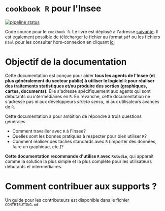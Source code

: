 # `cookbook R` pour l'Insee 

<!-- badges: start -->
[![pipeline status](https://gitlab.com/linogaliana/documentationR/badges/master/pipeline.svg)](https://gitlab.com/linogaliana/documentationR/-/commits/master)
<!-- badges: end -->

 
Code source pour le `cookbook R`. Le livre est déployé à l'adresse [suivante](https://linogaliana.gitlab.io/documentationR/index.html). Il est également possible de télécharger le fichier au format `pdf` ou les  fichiers `html` pour les consulter hors-connexion en cliquant [ici](https://gitlab.com/linogaliana/documentationR/-/jobs/artifacts/master/download?job=buildbookdown)


# Objectif de la documentation

Cette documentation est conçue pour aider **tous les agents de l'Insee (et plus généralement du secteur public) à utiliser le logiciel `R` pour réaliser des traitements statistiques et/ou produire des sorties (graphiques, cartes, documents)**. Elle s'adresse spécifiquement aux agents qui sont débutants ou intermédiaires en `R`. En revanche, cette documentation ne s'adresse pas ni aux développeurs *stricto sensu*, ni aux utilisateurs avancés de `R`.

Cette documentation a pour ambition de répondre à trois questions générales:

* Comment travailler avec `R` à l'Insee?
* Quelles sont les bonnes pratiques à respecter pour bien utiliser `R`?
* Comment réaliser des tâches standards avec `R` (importer des données, faire un graphique, etc.)?

**Cette documentation recommande d'utilise `R` avec `Rstudio`**, qui apparaît comme la solution la plus simple et la plus complète pour les utilisateurs débutants et intermédiaires.

# Comment contribuer aux supports ?

Un guide pour les contributeurs est disponible dans le fichier `CONTRIBUTING.md`